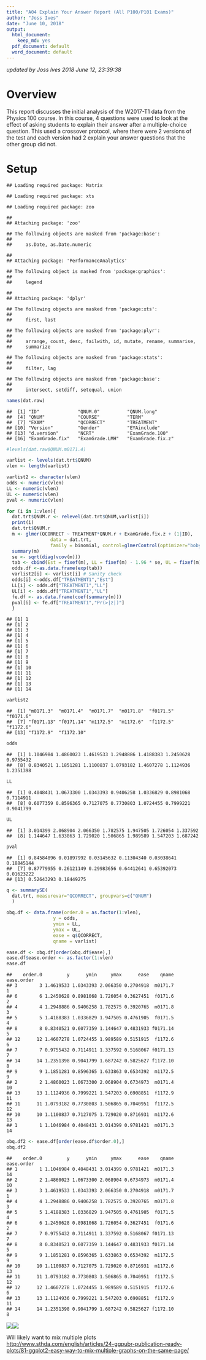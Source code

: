 ```yaml
---
title: "A04 Explain Your Answer Report (All P100/P101 Exams)"
author: "Joss Ives"
date: "June 10, 2018"
output:
  html_document:
    keep_md: yes
  pdf_document: default
  word_document: default
---
```




*updated by Joss Ives 2018 June 12, 23:39:38*

# Overview
This report discusses the initial analysis of the W2017-T1 data from the Physics 100 course. In this course, 4 questions were used to look at the effect of asking students to explain their answer after a multiple-choice question. This used a crossover protocol, where there were 2 versions of the test and each version had 2 explain your answer questions that the other group did not. 

# Setup


```
## Loading required package: Matrix
```

```
## Loading required package: xts
```

```
## Loading required package: zoo
```

```
## 
## Attaching package: 'zoo'
```

```
## The following objects are masked from 'package:base':
## 
##     as.Date, as.Date.numeric
```

```
## 
## Attaching package: 'PerformanceAnalytics'
```

```
## The following object is masked from 'package:graphics':
## 
##     legend
```

```
## 
## Attaching package: 'dplyr'
```

```
## The following objects are masked from 'package:xts':
## 
##     first, last
```

```
## The following objects are masked from 'package:plyr':
## 
##     arrange, count, desc, failwith, id, mutate, rename, summarise,
##     summarize
```

```
## The following objects are masked from 'package:stats':
## 
##     filter, lag
```

```
## The following objects are masked from 'package:base':
## 
##     intersect, setdiff, setequal, union
```




```r
names(dat.raw)
```

```
##  [1] "ID"              "QNUM.0"          "QNUM.long"      
##  [4] "QNUM"            "COURSE"          "TERM"           
##  [7] "EXAM"            "QCORRECT"        "TREATMENT"      
## [10] "Version"         "Gender"          "EYAinclude"     
## [13] "d.version"       "NCRT"            "ExamGrade.100"  
## [16] "ExamGrade.fix"   "ExamGrade.LMH"   "ExamGrade.fix.z"
```




```r
#levels(dat.raw$QNUM.m0171.4)
```






```r
varlist <- levels(dat.trt$QNUM)
vlen <- length(varlist)

varlist2 <- character(vlen)
odds <- numeric(vlen)
LL <- numeric(vlen)
UL <- numeric(vlen)
pval <- numeric(vlen)

for (i in 1:vlen){
  dat.trt$QNUM.r <- relevel(dat.trt$QNUM,varlist[i])
  print(i)
  dat.trt$QNUM.r
  m <- glmer(QCORRECT ~ TREATMENT*QNUM.r + ExamGrade.fix.z + (1|ID), 
                data = dat.trt, 
                family = binomial, control=glmerControl(optimizer="bobyqa"))
  summary(m)
  se <- sqrt(diag(vcov(m)))
  tab <- cbind(Est = fixef(m), LL = fixef(m) - 1.96 * se, UL = fixef(m) + 1.96 *se)
  odds.df <-as.data.frame(exp(tab))
  varlist2[i] <- varlist[i] # Sanity check
  odds[i] <-odds.df["TREATMENT1","Est"]
  LL[i] <- odds.df["TREATMENT1","LL"]
  UL[i] <- odds.df["TREATMENT1","UL"]
  fe.df <- as.data.frame(coef(summary(m)))
  pval[i] <- fe.df["TREATMENT1","Pr(>|z|)"]
  }
```

```
## [1] 1
## [1] 2
## [1] 3
## [1] 4
## [1] 5
## [1] 6
## [1] 7
## [1] 8
## [1] 9
## [1] 10
## [1] 11
## [1] 12
## [1] 13
## [1] 14
```

```r
varlist2
```

```
##  [1] "m0171.3"  "m0171.4"  "m0171.7"  "m0171.8"  "f0171.5"  "f0171.6" 
##  [7] "f0171.13" "f0171.14" "m1172.5"  "m1172.6"  "f1172.5"  "f1172.6" 
## [13] "f1172.9"  "f1172.10"
```

```r
odds
```

```
##  [1] 1.1046984 1.4860023 1.4619533 1.2948886 1.4188383 1.2450628 0.9755432
##  [8] 0.8340521 1.1851281 1.1100837 1.0793182 1.4607278 1.1124936 1.2351398
```

```r
LL
```

```
##  [1] 0.4048431 1.0673300 1.0343393 0.9406258 1.0336829 0.8981068 0.7114911
##  [8] 0.6077359 0.8596365 0.7127075 0.7730803 1.0724455 0.7999221 0.9041799
```

```r
UL
```

```
##  [1] 3.014399 2.068904 2.066350 1.782575 1.947505 1.726054 1.337592
##  [8] 1.144647 1.633863 1.729020 1.506865 1.989589 1.547203 1.687242
```

```r
pval
```

```
##  [1] 0.84584896 0.01897992 0.03145632 0.11304340 0.03038641 0.18845144
##  [7] 0.87779955 0.26121149 0.29983656 0.64412641 0.65392073 0.01623222
## [13] 0.52643293 0.18449275
```





```r
q <- summarySE(
  dat.trt, measurevar="QCORRECT", groupvars=c("QNUM")
  )

obq.df <- data.frame(order.0 = as.factor(1:vlen),
                 y = odds,
                 ymin = LL,
                 ymax = UL,
                 ease = q$QCORRECT,
                 qname = varlist)

ease.df <- obq.df[order(obq.df$ease),]
ease.df$ease.order <- as.factor(1:vlen)
ease.df
```

```
##    order.0         y      ymin     ymax      ease    qname ease.order
## 3        3 1.4619533 1.0343393 2.066350 0.2704918  m0171.7          1
## 6        6 1.2450628 0.8981068 1.726054 0.3627451  f0171.6          2
## 4        4 1.2948886 0.9406258 1.782575 0.3920765  m0171.8          3
## 5        5 1.4188383 1.0336829 1.947505 0.4761905  f0171.5          4
## 8        8 0.8340521 0.6077359 1.144647 0.4831933 f0171.14          5
## 12      12 1.4607278 1.0724455 1.989589 0.5151915  f1172.6          6
## 7        7 0.9755432 0.7114911 1.337592 0.5168067 f0171.13          7
## 14      14 1.2351398 0.9041799 1.687242 0.5825627 f1172.10          8
## 9        9 1.1851281 0.8596365 1.633863 0.6534392  m1172.5          9
## 2        2 1.4860023 1.0673300 2.068904 0.6734973  m0171.4         10
## 13      13 1.1124936 0.7999221 1.547203 0.6908851  f1172.9         11
## 11      11 1.0793182 0.7730803 1.506865 0.7040951  f1172.5         12
## 10      10 1.1100837 0.7127075 1.729020 0.8716931  m1172.6         13
## 1        1 1.1046984 0.4048431 3.014399 0.9781421  m0171.3         14
```

```r
obq.df2 <- ease.df[order(ease.df$order.0),]
obq.df2
```

```
##    order.0         y      ymin     ymax      ease    qname ease.order
## 1        1 1.1046984 0.4048431 3.014399 0.9781421  m0171.3         14
## 2        2 1.4860023 1.0673300 2.068904 0.6734973  m0171.4         10
## 3        3 1.4619533 1.0343393 2.066350 0.2704918  m0171.7          1
## 4        4 1.2948886 0.9406258 1.782575 0.3920765  m0171.8          3
## 5        5 1.4188383 1.0336829 1.947505 0.4761905  f0171.5          4
## 6        6 1.2450628 0.8981068 1.726054 0.3627451  f0171.6          2
## 7        7 0.9755432 0.7114911 1.337592 0.5168067 f0171.13          7
## 8        8 0.8340521 0.6077359 1.144647 0.4831933 f0171.14          5
## 9        9 1.1851281 0.8596365 1.633863 0.6534392  m1172.5          9
## 10      10 1.1100837 0.7127075 1.729020 0.8716931  m1172.6         13
## 11      11 1.0793182 0.7730803 1.506865 0.7040951  f1172.5         12
## 12      12 1.4607278 1.0724455 1.989589 0.5151915  f1172.6          6
## 13      13 1.1124936 0.7999221 1.547203 0.6908851  f1172.9         11
## 14      14 1.2351398 0.9041799 1.687242 0.5825627 f1172.10          8
```


![](A04q-P100_P101_question_by_question_files/figure-html/unnamed-chunk-10-1.png)<!-- -->![](A04q-P100_P101_question_by_question_files/figure-html/unnamed-chunk-10-2.png)<!-- -->

Will likely want to mix multiple plots http://www.sthda.com/english/articles/24-ggpubr-publication-ready-plots/81-ggplot2-easy-way-to-mix-multiple-graphs-on-the-same-page/

